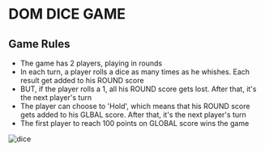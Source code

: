 
# DOM DICE GAME


## Game Rules 
- The game has 2 players, playing in rounds
- In each turn, a player rolls a dice as many times as he whishes. Each result get added to his ROUND score
- BUT, if the player rolls a 1, all his ROUND score gets lost. After that, it's the next player's turn
- The player can choose to 'Hold', which means that his ROUND score gets added to his GLBAL score. After that, it's the next player's turn
- The first player to reach 100 points on GLOBAL score wins the game


![dice](https://user-images.githubusercontent.com/62024154/87247514-e1640b00-c471-11ea-9b69-ef7ed12c27b0.PNG)
